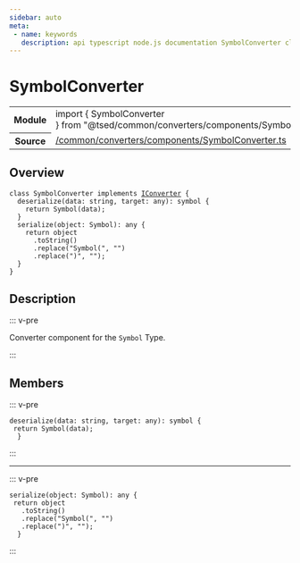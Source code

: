 ```yaml
---
sidebar: auto
meta:
 - name: keywords
   description: api typescript node.js documentation SymbolConverter class
---
```

# SymbolConverter <Badge text="Class" type="class"/>
<!-- Summary -->
<section class="symbol-info"><table class="is-full-width"><tbody><tr><th>Module</th><td><div class="lang-typescript"><span class="token keyword">import</span> { SymbolConverter }&nbsp;<span class="token keyword">from</span>&nbsp;<span class="token string">"@tsed/common/converters/components/SymbolConverter"</span></div></td></tr><tr><th>Source</th><td><a href="https://github.com/Romakita/ts-express-decorators/blob/v4.30.1/src//common/converters/components/SymbolConverter.ts#L0-L0">/common/converters/components/SymbolConverter.ts</a></td></tr></tbody></table></section>

<!-- Overview -->
## Overview


<pre><code class="typescript-lang "><span class="token keyword">class</span> SymbolConverter <span class="token keyword">implements</span> <a href="/api/common/converters/interfaces/IConverter.html"><span class="token">IConverter</span></a> <span class="token punctuation">{</span>
  <span class="token function">deserialize</span><span class="token punctuation">(</span>data<span class="token punctuation">:</span> <span class="token keyword">string</span><span class="token punctuation">,</span> target<span class="token punctuation">:</span> <span class="token keyword">any</span><span class="token punctuation">)</span><span class="token punctuation">:</span> symbol <span class="token punctuation">{</span>
    return <span class="token function">Symbol</span><span class="token punctuation">(</span>data<span class="token punctuation">)</span><span class="token punctuation">;</span>
  <span class="token punctuation">}</span>
  <span class="token function">serialize</span><span class="token punctuation">(</span>object<span class="token punctuation">:</span> Symbol<span class="token punctuation">)</span><span class="token punctuation">:</span> <span class="token keyword">any</span> <span class="token punctuation">{</span>
    return object
      .<span class="token function">toString</span><span class="token punctuation">(</span><span class="token punctuation">)</span>
      .<span class="token function">replace</span><span class="token punctuation">(</span>"<span class="token function">Symbol</span><span class="token punctuation">(</span>"<span class="token punctuation">,</span> ""<span class="token punctuation">)</span>
      .<span class="token function">replace</span><span class="token punctuation">(</span>"<span class="token punctuation">)</span>"<span class="token punctuation">,</span> ""<span class="token punctuation">)</span><span class="token punctuation">;</span>
  <span class="token punctuation">}</span>
<span class="token punctuation">}</span></code></pre>



<!-- Description -->
## Description

::: v-pre

Converter component for the `Symbol` Type.

:::


<!-- Members -->




## Members


::: v-pre

<div class="method-overview">
<pre><code class="typescript-lang "><span class="token function">deserialize</span><span class="token punctuation">(</span>data<span class="token punctuation">:</span> <span class="token keyword">string</span><span class="token punctuation">,</span> target<span class="token punctuation">:</span> <span class="token keyword">any</span><span class="token punctuation">)</span><span class="token punctuation">:</span> symbol <span class="token punctuation">{</span>
 return <span class="token function">Symbol</span><span class="token punctuation">(</span>data<span class="token punctuation">)</span><span class="token punctuation">;</span>
  <span class="token punctuation">}</span></code></pre>

</div>



:::



***



::: v-pre

<div class="method-overview">
<pre><code class="typescript-lang "><span class="token function">serialize</span><span class="token punctuation">(</span>object<span class="token punctuation">:</span> Symbol<span class="token punctuation">)</span><span class="token punctuation">:</span> <span class="token keyword">any</span> <span class="token punctuation">{</span>
 return object
   .<span class="token function">toString</span><span class="token punctuation">(</span><span class="token punctuation">)</span>
   .<span class="token function">replace</span><span class="token punctuation">(</span>"<span class="token function">Symbol</span><span class="token punctuation">(</span>"<span class="token punctuation">,</span> ""<span class="token punctuation">)</span>
   .<span class="token function">replace</span><span class="token punctuation">(</span>"<span class="token punctuation">)</span>"<span class="token punctuation">,</span> ""<span class="token punctuation">)</span><span class="token punctuation">;</span>
  <span class="token punctuation">}</span></code></pre>

</div>



:::